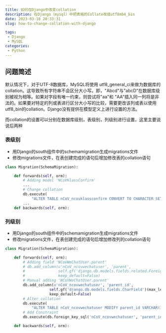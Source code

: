 ```yaml
---
title: 如何在Django中改变collation
description: 在Django（mysql）中把表格的Collate改成utf8mb4_bin
date: 2023-03-18 20:33:31
slug: how-to-change-collation-with-django

tags:
 - Django
 - MySQL
categories:
 - Python
---
```

## 问题简述
默认情况下，对于UTF-8数据库，MySQL将使用 utf8_general_ci来做为数据库的collation。这导致所有字符串不会区分大小写。即，"Abcd"与"abcD"在数据库级别被视为相等。如果对字段有唯一约束，则尝试将"aa"和 "AA"插入同一列将是非法的。如果要对特定的列或表进行区分大小写的比较，需要更改该列或表以使用 utf8_bin的collation。Django没有提供在模型定义上进行设置的方法。

而collation的设置可以分别在数据库级别，表级别，列级别进行设置，这里主要说说后两种
### 表级别
- 用Django的south组件中的schemamigration生成migrations文件
- 修改migrations文件，在表创建完成的语句后增加修改表的collation语句
``` python 0009_auto__add_ncovklassconfirm.py {linenos=table,hl_lines=[7, 8],linenostart=1}
class Migration(SchemaMigration):

    def forwards(self, orm):
        # Adding model 'NCoVKlassConfirm'
        ...
        # Change collation
        db.execute(
            "ALTER TABLE nCoV_ncovklassconfirm CONVERT TO CHARACTER SET utf8mb4 COLLATE utf8mb4_bin;")
        ...
    def backwards(self, orm):
```
### 列级别
- 用Django的south组件中的schemamigration生成migrations文件
- 修改migrations文件，在表创建完成的语句后增加修改列的collation语句
``` python 0003_auto__add_field_ncovwechatuser_parent.py {linenos=table,hl_lines=["13-14"],linenostart=1}
class Migration(SchemaMigration):

    def forwards(self, orm):
        # Adding field 'NCoVWeChatUser.parent'
        # db.add_column(u'nCoV_ncovwechatuser', 'parent',
        #               self.gf('django.db.models.fields.related.ForeignKey')(related_name='children', null=True, to=orm['nCoV.NCoVWeChatUser']),
        #               keep_default=False)
        # Manual adding 'NCoVWeChatUser.parent'
        db.add_column(u'nCoV_ncovwechatuser', 'parent_id',
                    self.gf('django.db.models.fields.CharField')(max_length=128, null=True),
                    keep_default=False)
        # Alter collation
        db.execute(
            "ALTER TABLE nCoV_ncovwechatuser MODIFY parent_id VARCHAR(128) CHARACTER SET utf8mb4 COLLATE utf8mb4_bin;")
        # Add Constraint
        db.execute(db.foreign_key_sql('nCoV_ncovwechatuser', 'parent_id', 'nCoV_ncovwechatuser', 'openid'))

    def backwards(self, orm): 
```